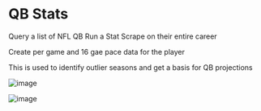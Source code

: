 # QB Stats
Query a list of NFL QB
Run a Stat Scrape on their entire career

Create per game and 16 gae pace data for the player

This is used to identify outlier seasons and get a basis for QB projections

![image](https://user-images.githubusercontent.com/40704407/42138926-38ffc344-7d53-11e8-8e43-4802a34058c6.png)

![image](https://user-images.githubusercontent.com/40704407/42138964-c85e3d18-7d53-11e8-916f-5c9d9ee35e45.png)
